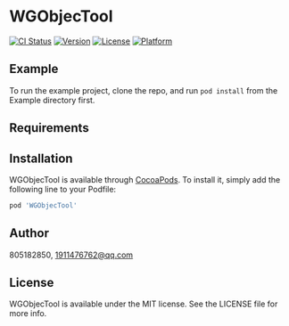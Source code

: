# WGObjecTool

[![CI Status](https://img.shields.io/travis/805182850/WGObjecTool.svg?style=flat)](https://travis-ci.org/805182850/WGObjecTool)
[![Version](https://img.shields.io/cocoapods/v/WGObjecTool.svg?style=flat)](https://cocoapods.org/pods/WGObjecTool)
[![License](https://img.shields.io/cocoapods/l/WGObjecTool.svg?style=flat)](https://cocoapods.org/pods/WGObjecTool)
[![Platform](https://img.shields.io/cocoapods/p/WGObjecTool.svg?style=flat)](https://cocoapods.org/pods/WGObjecTool)

## Example

To run the example project, clone the repo, and run `pod install` from the Example directory first.

## Requirements

## Installation

WGObjecTool is available through [CocoaPods](https://cocoapods.org). To install
it, simply add the following line to your Podfile:

```ruby
pod 'WGObjecTool'
```

## Author

805182850, 1911476762@qq.com

## License

WGObjecTool is available under the MIT license. See the LICENSE file for more info.
